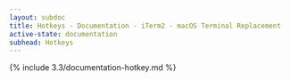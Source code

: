 ```yaml
---
layout: subdoc
title: Hotkeys - Documentation - iTerm2 - macOS Terminal Replacement
active-state: documentation
subhead: Hotkeys
---
```

{% include 3.3/documentation-hotkey.md %}

